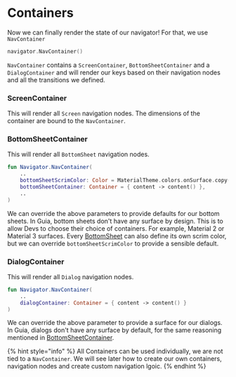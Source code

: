 # Containers

Now we can finally render the state of our navigator! For that, we use `NavContainer`

```kotlin
navigator.NavContainer()
```

`NavContainer` contains a `ScreenContainer`, `BottomSheetContainer` and a `DialogContainer` and will render our keys based on their navigation nodes and all the transitions we defined.

### ScreenContainer

This will render all `Screen` navigation nodes. The dimensions of the container are bound to the `NavContainer`.

### BottomSheetContainer

This will render all `BottomSheet` navigation nodes.

```kotlin
fun Navigator.NavContainer(
    ..
    bottomSheetScrimColor: Color = MaterialTheme.colors.onSurface.copy(alpha = 0.32F),
    bottomSheetContainer: Container = { content -> content() },
    ..
)
```

We can override the above parameters to provide defaults for our bottom sheets. In Guia, bottom sheets don't have any surface by design. This is to allow Devs to choose their choice of containers. For example, Material 2 or Material 3 surfaces. Every [BottomSheet](navigation-node/bottom-sheet.md) can also define its own scrim color, but we can override `bottomSheetScrimColor` to provide a sensible default.

### DialogContainer

This will render all `Dialog` navigation nodes.

```kotlin
fun Navigator.NavContainer(
    ..
    dialogContainer: Container = { content -> content() }
)
```

We can override the above parameter to provide a surface for our dialogs. In Guia, dialogs don't have any surface by default, for the same reasoning mentioned in [BottomSheetContainer](containers.md#bottomsheetcontainer).

{% hint style="info" %}
All Containers can be used individually, we are not tied to a `NavContainer`. We will see later how to create our own containers, navigation nodes and create custom navigation lgoic.
{% endhint %}
